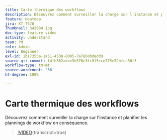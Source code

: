 ```yaml
---
title: Carte thermique des workflows
description: Découvrez comment surveiller la charge sur l'instance et planifier les plannings de workflow en conséquence.
feature: Heatmap
jira: KT-7970
Thumbnail: 342084.jpg
doc-type: feature video
activity: understand
team: PM
role: Admin
level: Beginner
exl-id: 1b17355a-1a51-4538-8095-7a7860bdedd0
source-git-commit: f4fb362adce9b576e3fc815cce775c52bfcc80f3
workflow-type: tm+mt
source-wordcount: '36'
ht-degree: 100%

---
```


# Carte thermique des workflows

Découvrez comment surveiller la charge sur l&#39;instance et planifier les plannings de workflow en conséquence.

>[!VIDEO](https://video.tv.adobe.com/v/342084?quality=12&learn=on){transcript=true}
